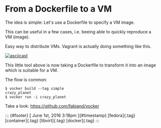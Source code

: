 From a Dockerfile to a VM
=========================

The idea is simple: Let's use a Dockerfile to specify a VM image.

This can be useful in a few cases, i.e. beeing able to quickly reproduce
a VM (image).

Easy way to distribute VMs. Vagrant is actually doing something like
this.

[![asciicast](https://asciinema.org/a/091pvgwprx0fa5oosr4jcu9am.png)](https://asciinema.org/a/091pvgwprx0fa5oosr4jcu9am)

This little tool above is now taking a Dockerfile to transform it into
an image which is suitable for a VM.

The flow is common:

    $ vocker build --tag simple
    crazy_planet
    $ vocker run -i crazy_planet

Take a look: <https://github.com/fabiand/vocker>

::: {#footer}
[ June 1st, 2016 3:18pm ]{#timestamp} [fedora]{.tag} [container]{.tag}
[libvirt]{.tag} [docker]{.tag}
:::
